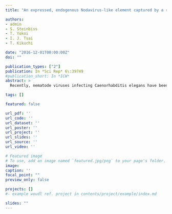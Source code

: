 ```yaml
---
title: "An expressed, endogenous Nodavirus-like element captured by a retrotransposon in the genome of the plant parasitic nematode Bursaphelenchus xylophilus"

authors:
- admin
- S. Steinbiss
- T. Yokoi
- I. J. Tsai
- T. Kikuchi

date: "2016-12-01T00:00:00Z"
doi: ""

publication_types: ["2"]
publication: In *Sci Rep* 6\:39749
#publication_short: In *ICW*
abstract: >
  Recently, nematode viruses infecting Caenorhabditis elegans have been reported from the family Nodaviridae, the first nematode viruses described. Here, we report the observation of a novel endogenous viral element (EVE) in the genome of Bursaphelenchus xylophilus, a plant parasitic nematode unrelated to other nematodes from which viruses have been characterised. This element derives from a different clade of nodaviruses to the previously reported nematode viruses. This represents the first endogenous nodavirus sequence, the first nematode endogenous viral element, and significantly extends our knowledge of the potential diversity of the Nodaviridae. A search for endogenous elements related to the Nodaviridae did not reveal any elements in other available nematode genomes. Further surveillance for endogenous viral elements is warranted as our knowledge of nematode genome diversity, and in particular of free-living nematodes, expands.

tags: []

featured: false

url_pdf: ''
url_code: ''
url_dataset: ''
url_poster: ''
url_project: ''
url_slides: ''
url_source: ''
url_video: ''

# Featured image
# To use, add an image named `featured.jpg/png` to your page's folder.
image:
caption: ''
focal_point: ""
preview_only: false

projects: []
#- example woudl ref. project in contents/project/example/index.md

slides: ""
---
```

